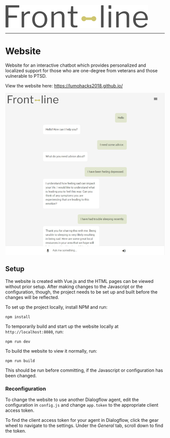 ![Frontline logo](readme-img/logo.png)

___

# Website

Website for an interactive chatbot which provides personalized and localized support for those who are one-degree from veterans and those vulnerable to PTSD.

View the website here: https://lumohacks2018.github.io/

![Screenshot of website](readme-img/dialog-screenshot-website.jpg)

## Setup

The website is created with Vue.js and the HTML pages can be viewed without prior setup. After making changes to the Javascript or the configuration, though, the project needs to be set up and built before the changes will be reflected.

To set up the project locally, install NPM and run:
```
npm install
```

To temporarily build and start up the website locally at `http://localhost:8080`, run:
```
npm run dev
```

To build the website to view it normally, run:
```
npm run build
```

This should be run before committing, if the Javascript or configuration has been changed.

### Reconfiguration

To change the website to use another Dialogflow agent, edit the configuration in `config.js` and change `app.token` to the appropriate client access token.

To find the client access token for your agent in Dialogflow, click the gear wheel to navigate to the settings. Under the _General_ tab, scroll down to find the token.